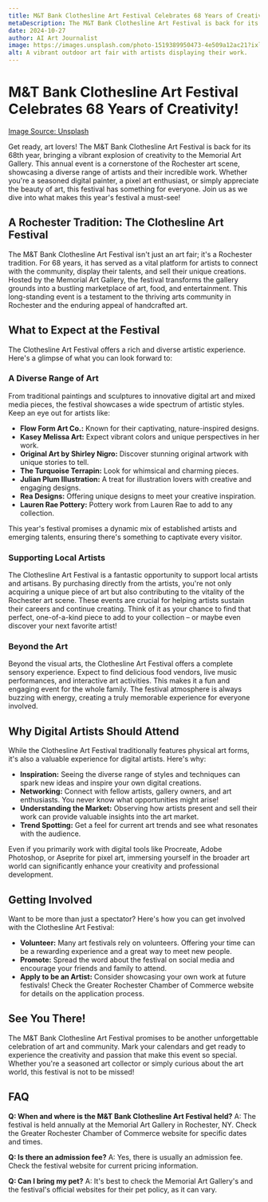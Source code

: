 ```yaml
---
title: M&T Bank Clothesline Art Festival Celebrates 68 Years of Creativity!
metaDescription: The M&T Bank Clothesline Art Festival is back for its 68th year! Discover what makes this Rochester art event a must-see for digital and traditional artists.
date: 2024-10-27
author: AI Art Journalist
image: https://images.unsplash.com/photo-1519389950473-4e509a12ac21?ixlib=rb-4.0.3&ixid=M3wxMjA3fDB8MHxwaG90by1wYWdlfHx8fGVufDB8fHx8fA%3D%3D&auto=format&fit=crop&w=2070&q=80
alt: A vibrant outdoor art fair with artists displaying their work.
---
```


# M&T Bank Clothesline Art Festival Celebrates 68 Years of Creativity!

[Image Source: Unsplash](https://images.unsplash.com/photo-1519389950473-4e509a12ac21?ixlib=rb-4.0.3&ixid=M3wxMjA3fDB8MHxwaG90by1wYWdlfHx8fGVufDB8fHx8fA%3D%3D&auto=format&fit=crop&w=2070&q=80)

Get ready, art lovers! The M&T Bank Clothesline Art Festival is back for its 68th year, bringing a vibrant explosion of creativity to the Memorial Art Gallery. This annual event is a cornerstone of the Rochester art scene, showcasing a diverse range of artists and their incredible work. Whether you're a seasoned digital painter, a pixel art enthusiast, or simply appreciate the beauty of art, this festival has something for everyone. Join us as we dive into what makes this year's festival a must-see! 

## A Rochester Tradition: The Clothesline Art Festival

The M&T Bank Clothesline Art Festival isn't just an art fair; it's a Rochester tradition. For 68 years, it has served as a vital platform for artists to connect with the community, display their talents, and sell their unique creations. Hosted by the Memorial Art Gallery, the festival transforms the gallery grounds into a bustling marketplace of art, food, and entertainment. This long-standing event is a testament to the thriving arts community in Rochester and the enduring appeal of handcrafted art.

## What to Expect at the Festival

The Clothesline Art Festival offers a rich and diverse artistic experience. Here's a glimpse of what you can look forward to:

### A Diverse Range of Art

From traditional paintings and sculptures to innovative digital art and mixed media pieces, the festival showcases a wide spectrum of artistic styles. Keep an eye out for artists like:

*   **Flow Form Art Co.:** Known for their captivating, nature-inspired designs.
*   **Kasey Melissa Art:** Expect vibrant colors and unique perspectives in her work.
*   **Original Art by Shirley Nigro:** Discover stunning original artwork with unique stories to tell.
*   **The Turquoise Terrapin:** Look for whimsical and charming pieces.
*   **Julian Plum Illustration:** A treat for illustration lovers with creative and engaging designs.
*   **Rea Designs:** Offering unique designs to meet your creative inspiration.
*   **Lauren Rae Pottery:** Pottery work from Lauren Rae to add to any collection. 

This year's festival promises a dynamic mix of established artists and emerging talents, ensuring there's something to captivate every visitor.

### Supporting Local Artists

The Clothesline Art Festival is a fantastic opportunity to support local artists and artisans. By purchasing directly from the artists, you're not only acquiring a unique piece of art but also contributing to the vitality of the Rochester art scene. These events are crucial for helping artists sustain their careers and continue creating. Think of it as your chance to find that perfect, one-of-a-kind piece to add to your collection – or maybe even discover your next favorite artist!

### Beyond the Art

Beyond the visual arts, the Clothesline Art Festival offers a complete sensory experience. Expect to find delicious food vendors, live music performances, and interactive art activities. This makes it a fun and engaging event for the whole family. The festival atmosphere is always buzzing with energy, creating a truly memorable experience for everyone involved.

## Why Digital Artists Should Attend

While the Clothesline Art Festival traditionally features physical art forms, it's also a valuable experience for digital artists. Here's why:

*   **Inspiration:** Seeing the diverse range of styles and techniques can spark new ideas and inspire your own digital creations.
*   **Networking:** Connect with fellow artists, gallery owners, and art enthusiasts. You never know what opportunities might arise!
*   **Understanding the Market:** Observing how artists present and sell their work can provide valuable insights into the art market.
*   **Trend Spotting:** Get a feel for current art trends and see what resonates with the audience.

Even if you primarily work with digital tools like Procreate, Adobe Photoshop, or Aseprite for pixel art, immersing yourself in the broader art world can significantly enhance your creativity and professional development.

## Getting Involved

Want to be more than just a spectator? Here's how you can get involved with the Clothesline Art Festival:

*   **Volunteer:** Many art festivals rely on volunteers. Offering your time can be a rewarding experience and a great way to meet new people.
*   **Promote:** Spread the word about the festival on social media and encourage your friends and family to attend.
*   **Apply to be an Artist:** Consider showcasing your own work at future festivals! Check the Greater Rochester Chamber of Commerce website for details on the application process. 

## See You There!

The M&T Bank Clothesline Art Festival promises to be another unforgettable celebration of art and community. Mark your calendars and get ready to experience the creativity and passion that make this event so special. Whether you're a seasoned art collector or simply curious about the art world, this festival is not to be missed!

## FAQ

**Q: When and where is the M&T Bank Clothesline Art Festival held?**
A: The festival is held annually at the Memorial Art Gallery in Rochester, NY. Check the Greater Rochester Chamber of Commerce website for specific dates and times.

**Q: Is there an admission fee?**
A: Yes, there is usually an admission fee. Check the festival website for current pricing information.

**Q: Can I bring my pet?**
A: It's best to check the Memorial Art Gallery's and the festival's official websites for their pet policy, as it can vary.
